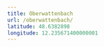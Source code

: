 ```yaml
---
title: Oberwattenbach
url: /oberwattenbach/
latitude: 48.6382898
longitude: 12.235671400000001
---
```

